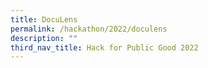 ```yaml
---
title: DocuLens
permalink: /hackathon/2022/doculens
description: ""
third_nav_title: Hack for Public Good 2022
---
```


